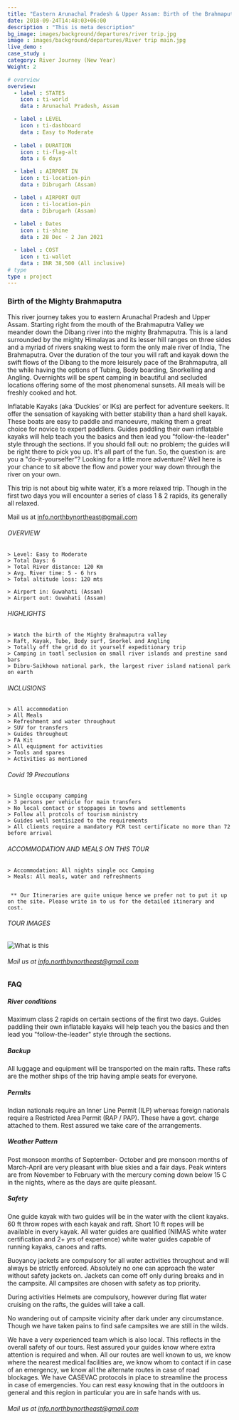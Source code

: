 ```yaml
---
title: "Eastern Arunachal Pradesh & Upper Assam: Birth of the Brahmaputra | RIVER TRIP "
date: 2018-09-24T14:48:03+06:00
description : "This is meta description"
bg_image: images/background/departures/river trip.jpg
image : images/background/departures/River trip main.jpg
live_demo : 
case_study : 
category: River Journey (New Year)
Weight: 2

# overview
overview:
  - label : STATES
    icon : ti-world
    data : Arunachal Pradesh, Assam 

  - label : LEVEL
    icon : ti-dashboard
    data : Easy to Moderate
    
  - label : DURATION
    icon : ti-flag-alt
    data : 6 days

  - label : AIRPORT IN
    icon : ti-location-pin
    data : Dibrugarh (Assam)

  - label : AIRPORT OUT
    icon : ti-location-pin
    data : Dibrugarh (Assam)
    
  - label : Dates
    icon : ti-shine
    data : 28 Dec - 2 Jan 2021

  - label : COST
    icon : ti-wallet
    data : INR 38,500 (All inclusive)
# type
type : project
---
```


### Birth of the Mighty Brahmaputra

This river journey takes you to eastern Arunachal Pradesh and Upper Assam. Starting right from the mouth of the Brahmaputra Valley we meander down the Dibang river into the mighty Brahmaputra. This is a land surrounded by the mighty Himalayas and its lesser hill ranges on three sides and a myriad of rivers snaking west to form the only male river of India, The Brahmaputra. Over the duration of the tour you will raft and kayak down the swift flows of the Dibang to the more leisurely pace of the Brahmaputra, all the while having the options of Tubing, Body boarding, Snorkelling and Angling. Overnights will be spent camping in beautiful and secluded locations offering some of the most phenomenal sunsets. All meals will be freshly cooked and hot.

Inflatable Kayaks (aka ‘Duckies’ or IKs) are perfect for adventure seekers. It offer the sensation of kayaking with better stability than a hard shell kayak. These boats are easy to paddle and manoeuvre, making them a great choice for novice to expert paddlers. Guides paddling their own inflatable kayaks will help teach you the basics and then lead you "follow-the-leader" style through the sections.  If you should fall out: no problem; the guides will be right there to pick you up.  It's all part of the fun. So, the question is: are you a "do-it-yourselfer"? Looking for a little more adventure? Well here is your chance to sit above the flow and power your way down through the river on your own.   

This trip is not about big white water, it’s a more relaxed trip. Though in the first two days you will encounter a series of class 1 & 2 rapids, its generally all relaxed.  


Mail us at info.northbynortheast@gmail.com

###### OVERVIEW
```
> Level: Easy to Moderate
> Total Days: 6
> Total River distance: 120 Km
> Avg. River time: 5 - 6 hrs
> Total altitude loss: 120 mts

> Airport in: Guwahati (Assam)
> Airport out: Guwahati (Assam)
```




###### HIGHLIGHTS
```
> Watch the birth of the Mighty Brahmaputra valley
> Raft, Kayak, Tube, Body surf, Snorkel and Angling
> Totally off the grid do it yourself expeditionary trip
> Camping in toatl seclusion on small river islands and prestine sand bars
> Dibru-Saikhowa national park, the largest river island national park on earth
```

###### INCLUSIONS
```
> All accommodation
> All Meals
> Refreshment and water throughout
> SUV for transfers
> Guides throughout
> FA Kit
> All equipment for activities
> Tools and spares
> Activities as mentioned
```
###### Covid 19 Precautions
```
> Single occupany camping
> 3 persons per vehicle for main transfers
> No local contact or stoppages in towns and settlements
> Follow all protcols of tourism ministry
> Guides well sentisized to the requirements
> All clients require a mandatory PCR test certificate no more than 72 before arrival
```

###### ACCOMMODATION AND MEALS ON THIS TOUR
```
> Accommodation: All nights single occ Camping
> Meals: All meals, water and refreshments
 
```
``` ** Our Itineraries are quite unique hence we prefer not to put it up on the site. Please write in to us for the detailed itinerary and cost.```

###### TOUR IMAGES

![What is this](/images/background/departures/rivertripgallery.jpg)

###### Mail us at info.northbynortheast@gmail.com

### FAQ

##### River conditions 

Maximum class 2 rapids on certain sections of the first two days. Guides paddling their own inflatable kayaks will help teach you the basics and then lead you "follow-the-leader" style through the sections. 

##### Backup
All luggage and equipment will be transported on the main rafts. These rafts are the mother ships of the trip having ample seats for everyone.


##### Permits
Indian nationals require an Inner Line Permit (ILP) whereas foreign nationals require a Restricted Area Permit (RAP / PAP). These have a govt. charge attached to them. Rest assured we take care of the arrangements.

##### Weather Pattern
Post monsoon months of September- October and pre monsoon months of March-April are very pleasant with blue skies and a fair days. Peak winters are from November to February with the mercury coming down below 15 C in the nights, where as the days are quite pleasant.

##### Safety 

One guide kayak with two guides will be in the water with the client kayaks. 60 ft throw ropes with each kayak and raft. Short 10 ft ropes will be available in every kayak. All water guides are qualified (NIMAS white water certification and 2+ yrs of experience) white water guides capable of running kayaks, canoes and rafts.

Buoyancy jackets are compulsory for all water activities throughout and will always be strictly enforced. Absolutely no one can approach the water without safety jackets on. Jackets can come off only during breaks and in the campsite. All campsites are chosen with safety as top priority.

During activities Helmets are compulsory, however during flat water cruising on the rafts, the guides will take a call.

No wandering out of campsite vicinity after dark under any circumstance. Though we have taken pains to find safe campsites we are still in the wilds.

We have a very experienced team which is also local. This reflects in the overall safety of our tours. Rest assured your guides know where extra attention is required and when. All our routes are well known to us, we know where the nearest medical facilities are, we know whom to contact if in case of an emergency, we know all the alternate routes in case of road blockages. We have CASEVAC protocols in place to streamline the process in case of emergencies. You can rest easy knowing that in the outdoors in general and this region in particular you are in safe hands with us.

###### Mail us at info.northbynortheast@gmail.com